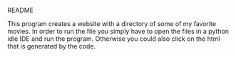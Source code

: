 README

 This program creates a website with a directory of some of my favorite movies. In order to run the file you simply have to open the files in a python idle IDE and run the program. Otherwise you could also click on the html that is generated by the code.
